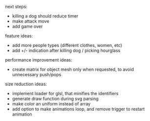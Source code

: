 next steps:

-   killing a dog should reduce timer
-   make attack move
-   add game over

feature ideas:

-   add more people types (different clothes, women, etc)
-   add +/- indication after killing dog / picking hourglass

performance improvement ideas:

-   create matrix for object mesh only when requested, to avoid unnecessary push/pops

size reduction ideas:

-   implement loader for glsl, that minifies the identifiers
-   generate draw function during svg parsing
-   make color an uniform instead of array
-   add option to make animations loop, and remove trigger to restart animation
